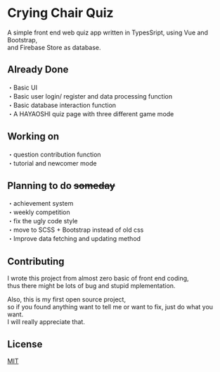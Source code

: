 # Crying Chair Quiz
A simple front end web quiz app written in TypesSript, using Vue and Bootstrap,  
and Firebase Store as database.

## Already Done
・Basic UI  
・Basic user login/ register and data processing function  
・Basic database interaction function  
・A HAYAOSHI quiz page with three different game mode  

## Working on
・question contribution function  
・tutorial and newcomer mode  

## Planning to do ~~someday~~
・achievement system  
・weekly competition  
・fix the ugly code style  
・move to SCSS + Bootstrap instead of old css  
・Improve data fetching and updating method  

## Contributing
I wrote this project from almost zero basic of front end coding,  
thus there might be lots of bug and stupid mplementation.  

Also, this is my first open source project,  
so if you found anything want to tell me or want to fix, just do what you want.  
I will really appreciate that.

## License

[MIT](https://choosealicense.com/licenses/mit/)
